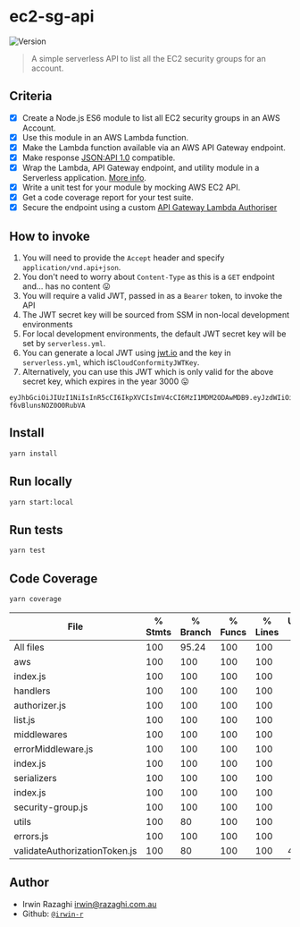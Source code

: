 <h1>ec2-sg-api</h1>
<p>
  <img alt="Version" src="https://img.shields.io/badge/version-1.0.0-blue.svg?cacheSeconds=2592000" />
</p>

> A simple serverless API to list all the EC2 security groups for an account.

## Criteria

- [x] Create a Node.js ES6 module to list all EC2 security groups in an AWS Account.
- [x] Use this module in an AWS Lambda function.
- [x] Make the Lambda function available via an AWS API Gateway endpoint.
- [x] Make response [JSON:API 1.0](https://jsonapi.org/format/1.0/) compatible.
- [x] Wrap the Lambda, API Gateway endpoint, and utility module in a Serverless application. [More info](https://serverless.com/framework/docs/providers/aws/events/apigateway#configuring-endpoint-types).
- [x] Write a unit test for your module by mocking AWS EC2 API.
- [x] Get a code coverage report for your test suite.
- [x] Secure the endpoint using a custom [API Gateway Lambda Authoriser](https://docs.aws.amazon.com/apigateway/latest/developerguide/apigateway-use-lambda-authorizer.html)

## How to invoke
1. You will need to provide the `Accept` header and specify `application/vnd.api+json`.
2. You don't need to worry about `Content-Type` as this is a `GET` endpoint and... has no content 😛
2. You will require a valid JWT, passed in as a `Bearer` token, to invoke the API
3. The JWT secret key will be sourced from SSM in non-local development environments
4. For local development environments, the default JWT secret key will be set by `serverless.yml`.
5. You can generate a local JWT using [jwt.io](https://jwt.io) and the key in `serverless.yml`, which is`CloudConformityJWTKey`.
6. Alternatively, you can use this JWT which is only valid for the above secret key, which expires in the year 3000 😛
```
eyJhbGciOiJIUzI1NiIsInR5cCI6IkpXVCIsImV4cCI6MzI1MDM2ODAwMDB9.eyJzdWIiOiIxMjM0NTY3ODkwIiwibmFtZSI6IkpvaG4gRG9lIiwiaWF0IjoxNTE2MjM5MDIyfQ.q0_5qxJnXLfTrE9rLTXbeLu-f6vBlunsNOZ0O0RubVA
```

## Install

```sh
yarn install
```

## Run locally

```sh
yarn start:local
```

## Run tests

```sh
yarn test
```

## Code Coverage

```sh
yarn coverage
```

File                            |  % Stmts | % Branch |  % Funcs |  % Lines | Uncovered Line #s |
--------------------------------|----------|----------|----------|----------|-------------------|
All files                       |      100 |    95.24 |      100 |      100 |                   |
 aws                            |      100 |      100 |      100 |      100 |                   |
  index.js                      |      100 |      100 |      100 |      100 |                   |
 handlers                       |      100 |      100 |      100 |      100 |                   |
  authorizer.js                 |      100 |      100 |      100 |      100 |                   |
  list.js                       |      100 |      100 |      100 |      100 |                   |
 middlewares                    |      100 |      100 |      100 |      100 |                   |
  errorMiddleware.js            |      100 |      100 |      100 |      100 |                   |
  index.js                      |      100 |      100 |      100 |      100 |                   |
 serializers                    |      100 |      100 |      100 |      100 |                   |
  index.js                      |      100 |      100 |      100 |      100 |                   |
  security-group.js             |      100 |      100 |      100 |      100 |                   |
 utils                          |      100 |       80 |      100 |      100 |                   |
  errors.js                     |      100 |      100 |      100 |      100 |                   |
  validateAuthorizationToken.js |      100 |       80 |      100 |      100 |                 4 |


## Author

* Irwin Razaghi <irwin@razaghi.com.au>
* Github: [`@irwin-r`](https://github.com/irwin-r)